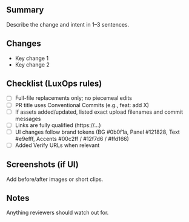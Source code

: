 ## Summary

Describe the change and intent in 1–3 sentences.

## Changes

- Key change 1
- Key change 2

## Checklist (LuxOps rules)

- [ ] Full-file replacements only; no piecemeal edits
- [ ] PR title uses Conventional Commits (e.g., feat: add X)
- [ ] If assets added/updated, listed exact upload filenames and commit messages
- [ ] Links are fully qualified (https://…)
- [ ] UI changes follow brand tokens (BG #0b0f1a, Panel #121828, Text #e9efff, Accents #00c2ff / #12f7d6 / #ffd166)
- [ ] Added Verify URLs when relevant

## Screenshots (if UI)

Add before/after images or short clips.

## Notes

Anything reviewers should watch out for.

